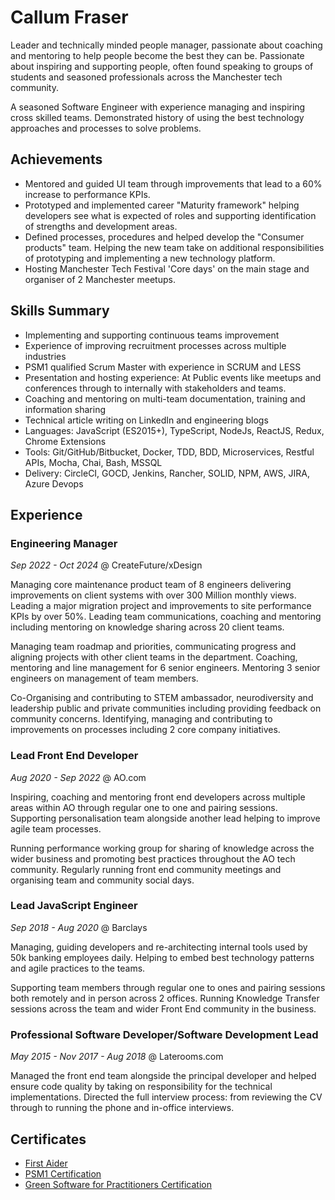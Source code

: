 # Callum Fraser

Leader and technically minded people manager, passionate about coaching and mentoring to help people become the best they can be. Passionate about inspiring and supporting people, often found speaking to groups of students and seasoned professionals across the Manchester tech community.

A seasoned Software Engineer with experience managing and inspiring cross skilled teams. Demonstrated history of using the best technology approaches and processes to solve problems.

## Achievements

* Mentored and guided UI team through improvements that lead to a 60% increase to performance KPIs.
* Prototyped and implemented career "Maturity framework" helping developers see what is expected of roles and supporting identification of strengths and development areas.  
* Defined processes, procedures and helped develop the "Consumer products" team. Helping the new team take on additional responsibilities of prototyping and implementing a new technology platform.
* Hosting Manchester Tech Festival 'Core days' on the main stage and organiser of 2 Manchester meetups.

## Skills Summary

* Implementing and supporting continuous teams improvement
* Experience of improving recruitment processes across multiple industries
* PSM1 qualified Scrum Master with experience in SCRUM and LESS
* Presentation and hosting experience: At Public events like meetups and conferences through to internally with stakeholders and teams.
* Coaching and mentoring on multi-team documentation, training and information sharing
* Technical article writing on LinkedIn and engineering blogs
* Languages: JavaScript (ES2015+), TypeScript, NodeJs, ReactJS, Redux, Chrome Extensions
* Tools: Git/GitHub/Bitbucket, Docker, TDD, BDD, Microservices, Restful APIs, Mocha, Chai, Bash, MSSQL
* Delivery: CircleCI, GOCD, Jenkins, Rancher, SOLID, NPM, AWS, JIRA, Azure Devops

## Experience

### Engineering Manager
*Sep 2022 - Oct 2024* @ CreateFuture/xDesign

Managing core maintenance product team of 8 engineers delivering improvements on client systems with over 300 Million monthly views. Leading a major migration project and improvements to site performance KPIs by over 50%. Leading team communications, coaching and mentoring including mentoring on knowledge sharing across 20 client teams.

Managing team roadmap and priorities, communicating progress and aligning projects with other client teams in the department. Coaching, mentoring and line management for 6 senior engineers. Mentoring 3 senior engineers on management of team members.

Co-Organising and contributing to STEM ambassador, neurodiversity and leadership public and private communities including providing feedback on community concerns. Identifying, managing and contributing to improvements on processes including 2 core company initiatives.

### Lead Front End Developer
*Aug 2020 - Sep 2022* @ AO.com

Inspiring, coaching and mentoring front end developers across multiple areas within AO through regular one to one and pairing sessions. Supporting personalisation team alongside another lead helping to improve agile team processes.

Running performance working group for sharing of knowledge across the wider business and promoting best practices throughout the AO tech community. Regularly running front end community meetings and organising team and community social days.

### Lead JavaScript Engineer 
*Sep 2018 - Aug 2020* @ Barclays

Managing, guiding developers and re-architecting internal tools used by 50k banking employees daily. Helping to embed best technology patterns and agile practices to the teams.

Supporting team members through regular one to ones and pairing sessions both remotely and in person across 2 offices. Running Knowledge Transfer sessions across the team and wider Front End community in the business. 

### Professional Software Developer/Software Development Lead
*May 2015 - Nov 2017 - Aug 2018* @ Laterooms.com

Managed the front end team alongside the principal developer and helped ensure code quality by taking on responsibility for the technical implementations. Directed the full interview process: from reviewing the CV through to running the phone and in-office interviews.

## Certificates
- [First Aider](https://tigerlilytraining.co.uk/verification/home/token/lxa6c1z2b6/)
- [PSM1 Certification](https://www.scrum.org/user/1118604)
- [Green Software for Practitioners Certification](https://ti-user-certificates.s3.amazonaws.com/e0df7fbf-a057-42af-8a1f-590912be5460/3f68ff1a-b4b7-4833-a440-29c5ba180a3b-callum-fraser-ad8f81f1-b0b4-4307-b4d9-c0c395f5f8cd-certificate.pdf)

